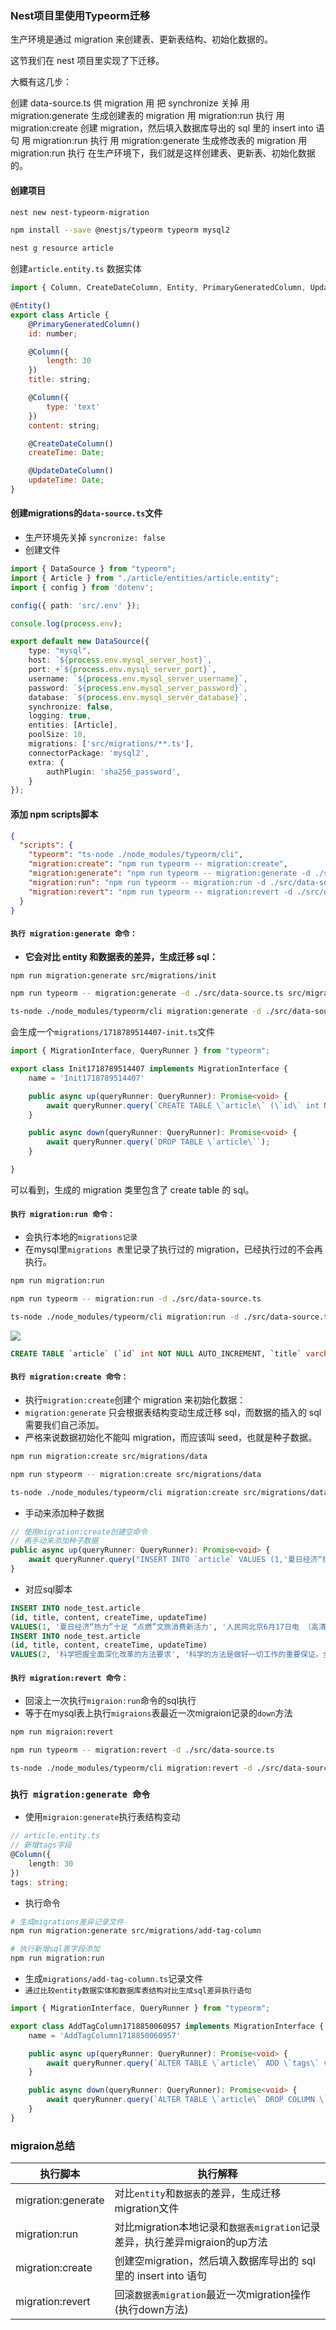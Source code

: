 ### Nest项目里使用Typeorm迁移

生产环境是通过 migration 来创建表、更新表结构、初始化数据的。

这节我们在 nest 项目里实现了下迁移。

大概有这几步：

创建 data-source.ts 供 migration 用
把 synchronize 关掉
用 migration:generate 生成创建表的 migration
用 migration:run 执行
用 migration:create 创建 migration，然后填入数据库导出的 sql 里的 insert into 语句
用 migration:run 执行
用 migration:generate 生成修改表的 migration
用 migration:run 执行
在生产环境下，我们就是这样创建表、更新表、初始化数据的。

#### 创建项目
```sh
nest new nest-typeorm-migration

npm install --save @nestjs/typeorm typeorm mysql2

nest g resource article
```

创建`article.entity.ts` 数据实体
```js
import { Column, CreateDateColumn, Entity, PrimaryGeneratedColumn, UpdateDateColumn } from "typeorm";

@Entity()
export class Article {
    @PrimaryGeneratedColumn()
    id: number;

    @Column({
        length: 30
    })
    title: string;

    @Column({
        type: 'text'
    })
    content: string;

    @CreateDateColumn()
    createTime: Date;

    @UpdateDateColumn()
    updateTime: Date;
}
```

#### 创建migrations的`data-source.ts`文件
- 生产环境先关掉 `syncronize: false`
- 创建文件
```ts
import { DataSource } from "typeorm";
import { Article } from "./article/entities/article.entity";
import { config } from 'dotenv';

config({ path: 'src/.env' });

console.log(process.env);

export default new DataSource({
    type: "mysql",
    host: `${process.env.mysql_server_host}`,
    port: +`${process.env.mysql_server_port}`,
    username: `${process.env.mysql_server_username}`,
    password: `${process.env.mysql_server_password}`,
    database: `${process.env.mysql_server_database}`,
    synchronize: false,
    logging: true,
    entities: [Article],
    poolSize: 10,
    migrations: ['src/migrations/**.ts'],
    connectorPackage: 'mysql2',
    extra: {
        authPlugin: 'sha256_password',
    }
});
```
#### 添加 npm scripts脚本
```json
{
  "scripts": {
    "typeorm": "ts-node ./node_modules/typeorm/cli",
    "migration:create": "npm run typeorm -- migration:create",
    "migration:generate": "npm run typeorm -- migration:generate -d ./src/data-source.ts",
    "migration:run": "npm run typeorm -- migration:run -d ./src/data-source.ts",
    "migration:revert": "npm run typeorm -- migration:revert -d ./src/data-source.ts"
  }
}
```

#### `执行 migration:generate 命令：`
- **它会对比 entity 和数据表的差异，生成迁移 sql：**
```sh
npm run migration:generate src/migrations/init

npm run typeorm -- migration:generate -d ./src/data-source.ts src/migrations/init

ts-node ./node_modules/typeorm/cli migration:generate -d ./src/data-source.ts src/migrations/init
```
会生成一个`migrations/1718789514407-init.ts`文件
```ts
import { MigrationInterface, QueryRunner } from "typeorm";

export class Init1718789514407 implements MigrationInterface {
    name = 'Init1718789514407'

    public async up(queryRunner: QueryRunner): Promise<void> {
        await queryRunner.query(`CREATE TABLE \`article\` (\`id\` int NOT NULL AUTO_INCREMENT, \`title\` varchar(30) NOT NULL, \`content\` text NOT NULL, \`createTime\` datetime(6) NOT NULL DEFAULT CURRENT_TIMESTAMP(6), \`updateTime\` datetime(6) NOT NULL DEFAULT CURRENT_TIMESTAMP(6) ON UPDATE CURRENT_TIMESTAMP(6), PRIMARY KEY (\`id\`)) ENGINE=InnoDB`);
    }

    public async down(queryRunner: QueryRunner): Promise<void> {
        await queryRunner.query(`DROP TABLE \`article\``);
    }

}
```
可以看到，生成的 migration 类里包含了 create table 的 sql。

#### `执行 migration:run 命令：`
- 会执行本地的`migrations记录`
- 在mysql里`migrations 表`里记录了执行过的 migration，已经执行过的不会再执行。
```sh
npm run migration:run

npm run typeorm -- migration:run -d ./src/data-source.ts

ts-node ./node_modules/typeorm/cli migration:run -d ./src/data-source.ts
```
![](https://p3-juejin.byteimg.com/tos-cn-i-k3u1fbpfcp/411940df2637468e9de3f607b620456b~tplv-k3u1fbpfcp-jj-mark:1512:0:0:0:q75.awebp#?w=2006&h=730&s=228776&e=png&b=191919)
```sql
CREATE TABLE `article` (`id` int NOT NULL AUTO_INCREMENT, `title` varchar(30) NOT NULL, `content` text NOT NULL, `createTime` datetime(6) NOT NULL DEFAULT CURRENT_TIMESTAMP(6), `updateTime` datetime(6) NOT NULL DEFAULT CURRENT_TIMESTAMP(6) ON UPDATE CURRENT_TIMESTAMP(6), PRIMARY KEY (`id`)) ENGINE=InnoDB
```

#### `执行 migration:create 命令：`
- 执行`migration:create`创建个 migration 来初始化数据：
- `migration:generate` 只会根据表结构变动生成迁移 sql，而数据的插入的 sql 需要我们自己添加。
- 严格来说数据初始化不能叫 migration，而应该叫 seed，也就是种子数据。
```sh
npm run migration:create src/migrations/data

npm run stypeorm -- migration:create src/migrations/data

ts-node ./node_modules/typeorm/cli migration:create src/migrations/data
```
- 手动来添加种子数据
```ts
// 使用migration:create创建空命令
// 再手动来添加种子数据
public async up(queryRunner: QueryRunner): Promise<void> {
    await queryRunner.query("INSERT INTO `article` VALUES (1,'夏日经济“热力”十足 “点燃”文旅消费新活力','人民网北京6月17日电 （高清扬）高考结束、暑期将至，各地文旅市场持续火热，暑期出游迎来热潮。热气腾腾的“夏日经济”成为消费活力升级的缩影，展示出我国文旅产业的持续发展势头。','2024-06-18 08:56:21.306445','2024-06-18 08:56:21.306445'),(2,'科学把握全面深化改革的方法要求','科学的方法是做好一切工作的重要保证。全面深化改革是一场复杂而深刻的社会变革，必须运用科学方法才能取得成功。','2024-06-18 08:56:21.325168','2024-06-18 08:56:21.325168');")
}
```
- 对应sql脚本
```sql
INSERT INTO node_test.article
(id, title, content, createTime, updateTime)
VALUES(1, '夏日经济“热力”十足 “点燃”文旅消费新活力', '人民网北京6月17日电 （高清扬）高考结束、暑期将至，各地文旅市场持续火热，暑期出游迎来热潮。热气腾腾的“夏日经济”成为消费活力升级的缩影，展示出我国文旅产业的持续发展势头。', '2024-06-19 09:08:34.175775000', '2024-06-19 09:08:34.175775000');
INSERT INTO node_test.article
(id, title, content, createTime, updateTime)
VALUES(2, '科学把握全面深化改革的方法要求', '科学的方法是做好一切工作的重要保证。全面深化改革是一场复杂而深刻的社会变革，必须运用科学方法才能取得成功。', '2024-06-19 09:08:34.198065000', '2024-06-19 09:08:34.198065000');
```

#### `执行 migration:revert 命令：`
- 回滚上一次执行`migraion:run`命令的sql执行
- 等于在mysql表上执行`migraions`表最近一次migraion记录的`down`方法
```sh
npm run migraion:revert

npm run typeorm -- migration:revert -d ./src/data-source.ts

ts-node ./node_modules/typeorm/cli migration:revert -d ./src/data-source.ts
```

### `执行 migration:generate 命令`
- 使用`migraion:generate`执行表结构变动
```ts
// article.entity.ts
// 新增tags字段
@Column({
    length: 30
})
tags: string;
```

- 执行命令
```sh
# 生成migrations差异记录文件
npm run migration:generate src/migrations/add-tag-column

# 执行新增sql表字段添加
npm run migration:run
```

- 生成`migrations/add-tag-column.ts`记录文件
- `通过比较entity数据实体和数据库表结构对比生成sql差异执行语句`
```ts
import { MigrationInterface, QueryRunner } from "typeorm";

export class AddTagColumn1718850060957 implements MigrationInterface {
    name = 'AddTagColumn1718850060957'

    public async up(queryRunner: QueryRunner): Promise<void> {
        await queryRunner.query(`ALTER TABLE \`article\` ADD \`tags\` varchar(30) NOT NULL`);
    }

    public async down(queryRunner: QueryRunner): Promise<void> {
        await queryRunner.query(`ALTER TABLE \`article\` DROP COLUMN \`tags\``);
    }
}
```

### migraion总结
| 执行脚本 | 执行解释 |
|-- | -- |
| migration:generate | 对比`entity`和`数据表`的差异，生成迁移migration文件 |
| migration:run  | 对比migration本地记录和`数据表migration`记录差异，执行差异migraion的up方法 |
| migration:create | 创建空migration，然后填入数据库导出的 sql 里的 insert into 语句 |
| migration:revert | 回滚`数据表migration`最近一次migration操作(执行down方法) |
